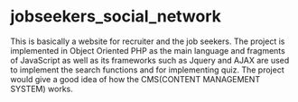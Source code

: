# jobseekers_social_network

This is basically a website for recruiter and the job seekers. The project is implemented in Object Oriented PHP as the main language and
fragments of JavaScript as well as its frameworks such as Jquery and AJAX are used to implement the search functions and for implementing quiz.
The project would give a good idea of how the CMS(CONTENT MANAGEMENT SYSTEM) works.
